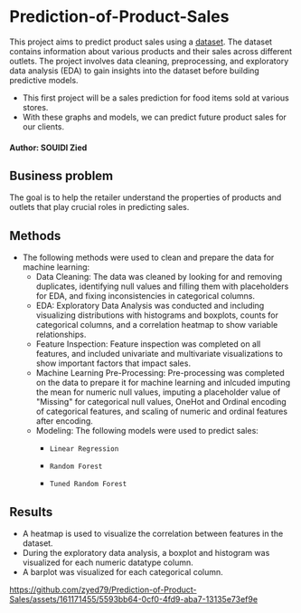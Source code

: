 # Prediction-of-Product-Sales
This project aims to predict product sales using a [dataset](https://datahack.analyticsvidhya.com/contest/practice-problem-big-mart-sales-iii/). The dataset contains information about various products and their sales across different outlets. The project involves data cleaning, preprocessing, and exploratory data analysis (EDA) to gain insights into the dataset before building predictive models.
   -  This first project will be a sales prediction for food items sold at various stores.
   -  With these graphs and models, we can predict future product sales for our clients.

#### Author: SOUIDI Zied

## Business problem
The goal is to help the retailer understand the properties of products and outlets that play crucial roles in predicting sales.

## Methods
*   The following methods were used to clean and prepare the data for machine learning:
      -   Data Cleaning: The data was cleaned by looking for and removing duplicates, identifying null values and filling them with placeholders for EDA, and fixing inconsistencies in categorical columns.
      -   EDA: Exploratory Data Analysis was conducted and including visualizing distributions with histograms and boxplots, counts for categorical columns, and a correlation heatmap to show variable relationships.
      -   Feature Inspection: Feature inspection was completed on all features, and included univariate and multivariate visualizations to show important factors that impact sales.
      -   Machine Learning Pre-Processing: Pre-processing was completed on the data to prepare it for machine learning and inlcuded imputing the mean for numeric null values, imputing a placeholder value of "Missing" for categorical null values, OneHot and Ordinal encoding of categorical features, and scaling of numeric and ordinal features after encoding.
      -   Modeling: The following models were used to predict sales:
           *     Linear Regression
           *     Random Forest
           *     Tuned Random Forest

## Results

*   A heatmap is used to visualize the correlation between features in the dataset.
*   During the exploratory data analysis, a boxplot and histogram was visualized for each numeric datatype column.
*   A barplot was visualized for each categorical column.   






https://github.com/zyed79/Prediction-of-Product-Sales/assets/161171455/5593bb64-0cf0-4fd9-aba7-13135e73ef9e
